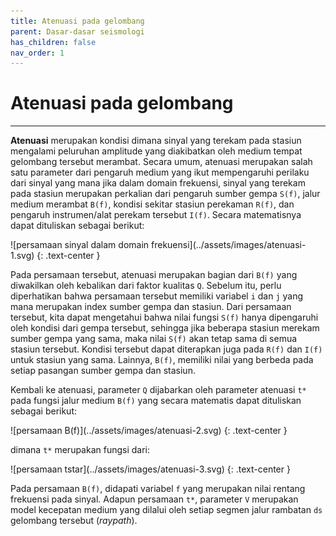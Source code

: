 ```yaml
---
title: Atenuasi pada gelombang
parent: Dasar-dasar seismologi
has_children: false
nav_order: 1
---
```


# Atenuasi pada gelombang
---
**Atenuasi** merupakan kondisi dimana sinyal yang terekam pada stasiun mengalami peluruhan amplitude yang diakibatkan oleh medium tempat gelombang tersebut merambat. Secara umum, atenuasi merupakan salah satu parameter dari pengaruh medium yang ikut mempengaruhi perilaku dari sinyal yang mana jika dalam domain frekuensi, sinyal yang terekam pada stasiun merupakan perkalian dari pengaruh sumber gempa `S(f)`, jalur medium merambat `B(f)`, kondisi sekitar stasiun perekaman `R(f)`, dan pengaruh instrumen/alat perekam tersebut `I(f)`. Secara matematisnya dapat dituliskan sebagai berikut:

<div class="code-example" markdown="1">
![persamaan sinyal dalam domain frekuensi](../assets/images/atenuasi-1.svg)
{: .text-center }
</div>

Pada persamaan tersebut, atenuasi merupakan bagian dari `B(f)` yang diwakilkan oleh kebalikan dari faktor kualitas `Q`. Sebelum itu, perlu diperhatikan bahwa persamaan tersebut memiliki variabel `i` dan `j` yang mana merupakan index sumber gempa dan stasiun. Dari persamaan tersebut, kita dapat mengetahui bahwa nilai fungsi `S(f)` hanya dipengaruhi oleh kondisi dari gempa tersebut, sehingga jika beberapa stasiun merekam sumber gempa yang sama, maka nilai `S(f)` akan tetap sama di semua stasiun tersebut. Kondisi tersebut dapat diterapkan juga pada `R(f)` dan `I(f)` untuk stasiun yang sama. Lainnya, `B(f)`, memiliki nilai yang berbeda pada setiap pasangan sumber gempa dan stasiun.

Kembali ke atenuasi, parameter `Q` dijabarkan oleh parameter atenuasi `t*` pada fungsi jalur medium `B(f)` yang secara matematis dapat dituliskan sebagai berikut:

<div class="code-example" markdown="1">
![persamaan B(f)](../assets/images/atenuasi-2.svg)
{: .text-center }
</div>

dimana `t*` merupakan fungsi dari:

<div class="code-example" markdown="1">
![persamaan tstar](../assets/images/atenuasi-3.svg)
{: .text-center }
</div>

Pada persamaan `B(f)`, didapati variabel `f` yang merupakan nilai rentang frekuensi pada sinyal. Adapun persamaan `t*`, parameter `V` merupakan model kecepatan medium yang dilalui oleh setiap segmen jalur rambatan `ds` gelombang tersebut (*raypath*).
